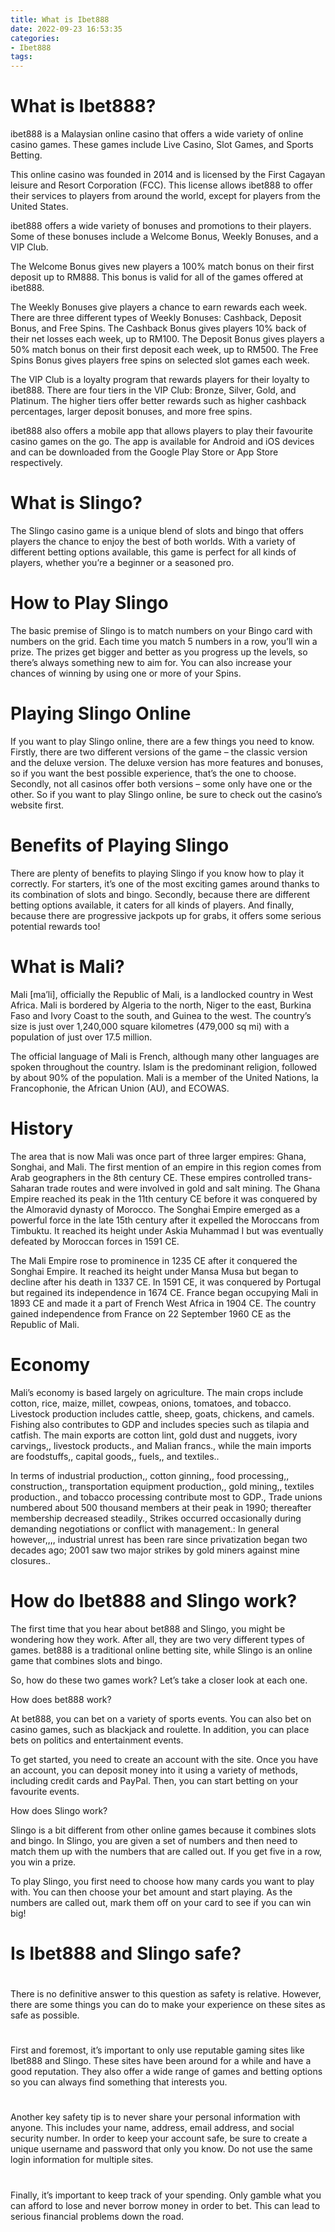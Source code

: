 ```yaml
---
title: What is Ibet888
date: 2022-09-23 16:53:35
categories:
- Ibet888
tags:
---
```



#  What is Ibet888?

ibet888 is a Malaysian online casino that offers a wide variety of online casino games. These games include Live Casino, Slot Games, and Sports Betting. 

This online casino was founded in 2014 and is licensed by the First Cagayan leisure and Resort Corporation (FCC). This license allows ibet888 to offer their services to players from around the world, except for players from the United States.

ibet888 offers a wide variety of bonuses and promotions to their players. Some of these bonuses include a Welcome Bonus, Weekly Bonuses, and a VIP Club. 

The Welcome Bonus gives new players a 100% match bonus on their first deposit up to RM888. This bonus is valid for all of the games offered at ibet888.

The Weekly Bonuses give players a chance to earn rewards each week. There are three different types of Weekly Bonuses: Cashback, Deposit Bonus, and Free Spins. The Cashback Bonus gives players 10% back of their net losses each week, up to RM100. The Deposit Bonus gives players a 50% match bonus on their first deposit each week, up to RM500. The Free Spins Bonus gives players free spins on selected slot games each week. 

The VIP Club is a loyalty program that rewards players for their loyalty to ibet888. There are four tiers in the VIP Club: Bronze, Silver, Gold, and Platinum. The higher tiers offer better rewards such as higher cashback percentages, larger deposit bonuses, and more free spins. 

ibet888 also offers a mobile app that allows players to play their favourite casino games on the go. The app is available for Android and iOS devices and can be downloaded from the Google Play Store or App Store respectively.

#  What is Slingo?

The Slingo casino game is a unique blend of slots and bingo that offers players the chance to enjoy the best of both worlds. With a variety of different betting options available, this game is perfect for all kinds of players, whether you’re a beginner or a seasoned pro.

# How to Play Slingo

The basic premise of Slingo is to match numbers on your Bingo card with numbers on the grid. Each time you match 5 numbers in a row, you’ll win a prize. The prizes get bigger and better as you progress up the levels, so there’s always something new to aim for. You can also increase your chances of winning by using one or more of your Spins.

# Playing Slingo Online

If you want to play Slingo online, there are a few things you need to know. Firstly, there are two different versions of the game – the classic version and the deluxe version. The deluxe version has more features and bonuses, so if you want the best possible experience, that’s the one to choose. Secondly, not all casinos offer both versions – some only have one or the other. So if you want to play Slingo online, be sure to check out the casino’s website first.

# Benefits of Playing Slingo

There are plenty of benefits to playing Slingo if you know how to play it correctly. For starters, it’s one of the most exciting games around thanks to its combination of slots and bingo. Secondly, because there are different betting options available, it caters for all kinds of players. And finally, because there are progressive jackpots up for grabs, it offers some serious potential rewards too!

#  What is Mali?

Mali [ma’li], officially the Republic of Mali, is a landlocked country in West Africa. Mali is bordered by Algeria to the north, Niger to the east, Burkina Faso and Ivory Coast to the south, and Guinea to the west. The country’s size is just over 1,240,000 square kilometres (479,000 sq mi) with a population of just over 17.5 million.

The official language of Mali is French, although many other languages are spoken throughout the country. Islam is the predominant religion, followed by about 90% of the population. Mali is a member of the United Nations, la Francophonie, the African Union (AU), and ECOWAS.

# History

The area that is now Mali was once part of three larger empires: Ghana, Songhai, and Mali. The first mention of an empire in this region comes from Arab geographers in the 8th century CE. These empires controlled trans-Saharan trade routes and were involved in gold and salt mining. The Ghana Empire reached its peak in the 11th century CE before it was conquered by the Almoravid dynasty of Morocco. The Songhai Empire emerged as a powerful force in the late 15th century after it expelled the Moroccans from Timbuktu. It reached its height under Askia Muhammad I but was eventually defeated by Moroccan forces in 1591 CE.

The Mali Empire rose to prominence in 1235 CE after it conquered the Songhai Empire. It reached its height under Mansa Musa but began to decline after his death in 1337 CE. In 1591 CE, it was conquered by Portugal but regained its independence in 1674 CE. France began occupying Mali in 1893 CE and made it a part of French West Africa in 1904 CE. The country gained independence from France on 22 September 1960 CE as the Republic of Mali.



# Economy

Mali’s economy is based largely on agriculture. The main crops include cotton, rice, maize, millet, cowpeas, onions, tomatoes, and tobacco. Livestock production includes cattle, sheep, goats, chickens, and camels. Fishing also contributes to GDP and includes species such as tilapia and catfish. The main exports are cotton lint, gold dust and nuggets, ivory carvings,, livestock products., and Malian francs., while the main imports are foodstuffs,, capital goods,, fuels,, and textiles.. 

In terms of industrial production,, cotton ginning,, food processing,, construction,, transportation equipment production,, gold mining,, textiles production., and tobacco processing contribute most to GDP., Trade unions numbered about 500 thousand members at their peak in 1990; thereafter membership decreased steadily., Strikes occurred occasionally during demanding negotiations or conflict with management.: In general however,,,, industrial unrest has been rare since privatization began two decades ago; 2001 saw two major strikes by gold miners against mine closures..

#  How do Ibet888 and Slingo work?

The first time that you hear about 
bet888 and Slingo, you might be wondering how they work. After all, they are two very different types of games. 
bet888 is a traditional online betting site, while Slingo is an online game that combines slots and bingo.

So, how do these two games work? Let’s take a closer look at each one.

How does bet888 work?

At bet888, you can bet on a variety of sports events. You can also bet on casino games, such as blackjack and roulette. In addition, you can place bets on politics and entertainment events.

To get started, you need to create an account with the site. Once you have an account, you can deposit money into it using a variety of methods, including credit cards and PayPal. Then, you can start betting on your favourite events.

How does Slingo work?

Slingo is a bit different from other online games because it combines slots and bingo. In Slingo, you are given a set of numbers and then need to match them up with the numbers that are called out. If you get five in a row, you win a prize.

To play Slingo, you first need to choose how many cards you want to play with. You can then choose your bet amount and start playing. As the numbers are called out, mark them off on your card to see if you can win big!

#  Is Ibet888 and Slingo safe?

#

There is no definitive answer to this question as safety is relative. However, there are some things you can do to make your experience on these sites as safe as possible.

#

First and foremost, it’s important to only use reputable gaming sites like Ibet888 and Slingo. These sites have been around for a while and have a good reputation. They also offer a wide range of games and betting options so you can always find something that interests you.

#

Another key safety tip is to never share your personal information with anyone. This includes your name, address, email address, and social security number. In order to keep your account safe, be sure to create a unique username and password that only you know. Do not use the same login information for multiple sites.

#

Finally, it’s important to keep track of your spending. Only gamble what you can afford to lose and never borrow money in order to bet. This can lead to serious financial problems down the road.